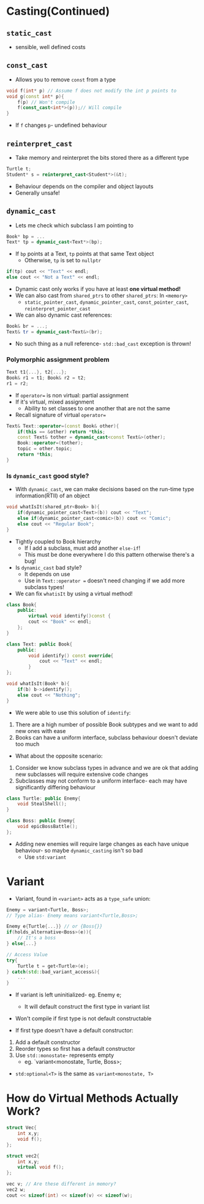 # Casting(Continued)
## `static_cast`
- sensible, well defined costs
## `const_cast`
- Allows you to remove `const` from a type
```cpp
void f(int* p) // Assume f does not modify the int p points to
void g(const int* p){
	f(p) // Won't compile
	f(const_cast<int*>(p));// Will compile
}
```
- If `f` changes `p`- undefined behaviour
## `reinterpret_cast`
- Take memory and reinterpret the bits stored there as a different type
```cpp
Turtle t;
Student* s = reinterpret_cast<Student*>(&t);
```
- Behaviour depends on the compiler and object layouts
- Generally unsafe!
## `dynamic_cast`
- Lets me check which subclass I am pointing to
```cpp
Book* bp = ...
Text* tp = dynamic_cast<Text*>(bp);
```
- If `bp` points at a Text, `tp` points at that same Text object
	- Otherwise, `tp` is set to `nullptr`
```cpp
if(tp) cout << "Text" << endl;
else cout << "Not a Text" << endl;
```
- Dynamic cast only works if you have at least **one virtual method!**
- We can also cast from `shared_ptrs` to other `shared_ptrs`: In `<memory>`
	- `static_pointer_cast`, `dynamic_pointer_cast`, `const_pointer_cast`, `reinterpret_pointer_cast`
- We can also dynamic cast references:
```cpp
Book& br = ...;
Text& tr = dynamic_cast<Text&>(br);
```
- No such thing as a null reference- `std::bad_cast` exception is thrown!
### Polymorphic assignment problem
```cpp
Text t1{...}, t2{...};
Book& r1 = t1; Book& r2 = t2;
r1 = r2;
```
- If `operator=` is non virtual: partial assignment
- If it's virtual, mixed assignment
	- Ability to set classes to one another that are not the same
- Recall signature of virtual `operator=`
```cpp
Text& Text::operator=(const Book& other){
	if(this == &other) return *this;
	const Text& tother = dynamic_cast<const Text&>(other);
	Book::operator=(tother);
	topic = other.topic;
	return *this;
}
```
### Is `dynamic_cast` good style?
- With `dynamic_cast`, we can make decisions based on the run-time type information(RTII) of an object
```cpp
void whatIsIt(shared_ptr<Book> b){
	if(dynamic_pointer_cast<Text>(b)) cout << "Text";
	else if(dynamic_pointer_cast<comic>(b)) cout << "Comic";
	else cout << "Regular Book";
}
```
- Tightly coupled to Book hierarchy
	- If I add a subclass, must add another `else-if`!
	- This must be done everywhere I do this pattern otherwise there's a bug!
- Is `dynamic_cast` bad style?
	- It depends on use
	- Use in `Text::operator =` doesn't need changing if we add more subclass types!
- We can fix `whatisIt` by using a virtual method!
```cpp
class Book{
	public:
		virtual void identify()const {
		cout << "Book" << endl;
	};
}

class Text: public Book{
	public:
		void identify() const override{
			cout << "Text" << endl;
		}
};

void whatIsIt(Book* b){
	if(b) b->identify();
	else cout << "Nothing";
}
```
- We were able to use this solution of `identify`:
1. There are a high number of possible Book subtypes and we want to add new ones with ease
2. Books can have a uniform interface, subclass behaviour doesn't deviate too much

- What about the opposite scenario:
1. Consider we know subclass types in advance and we are ok that adding new subclasses will require extensive code changes
2. Subclasses may not conform to a uniform interface- each may have significantly differing behaviour
```cpp
class Turtle: public Enemy{
	void StealShell();
}

class Boss: public Enemy{
	void epicBossBattle();
};
```
- Adding new enemies will require large changes as each have unique behaviour- so maybe `dynamic_casting` isn't so bad
	- Use `std:variant`
# Variant
- Variant, found in `<variant>` acts as a `type_safe` union:
```cpp
Enemy = variant<Turtle, Boss>;
// Type alias- Enemy means variant<Turtle,Boss>;

Enemy e{Turtle{...}} // or {Boss{}}
if(holds_alternative<Boss>(e)){
	// It's a boss
} else{...}

// Access Value
try{
	Turtle t = get<Turtle>(e);
} catch(std::bad_variant_access&){
	...
}
```
- If variant is left uninitialized- eg. Enemy e;
	- It will default construct the first type in variant list
- Won't compile if first type is not default constructable

- If first type doesn't have a default constructor:
1. Add a default constructor
2. Reorder types so first has a default constructor
3. Use `std::monostate`- represents empty
	- eg. `variant<monostate, Turtle, Boss>;
- `std:optional<T>` is the same as `variant<monostate, T>`
# How do Virtual Methods Actually Work?
```cpp
struct Vec{
	int x,y;
	void f();
};

struct vec2{
	int x,y;
	virtual void f();
};

vec v; // Are these different in memory?
vec2 w;
cout << sizeof(int) << sizeof(v) << sizeof(w);
```